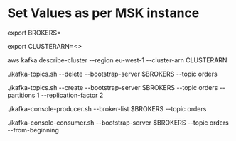 # Set Values as per MSK instance

export BROKERS=<set here>
  
export CLUSTERARN=<>

aws kafka describe-cluster --region eu-west-1 --cluster-arn CLUSTERARN

./kafka-topics.sh --delete  --bootstrap-server $BROKERS --topic  orders 

./kafka-topics.sh --create  --bootstrap-server $BROKERS --topic orders  --partitions 1 --replication-factor 2

./kafka-console-producer.sh  --broker-list  $BROKERS --topic  orders 

./kafka-console-consumer.sh  --bootstrap-server $BROKERS --topic  orders --from-beginning
